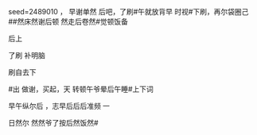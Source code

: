 seed=2489010
，
早谢单然
后吧，了刷#午就放背早
时视#下刷，再尔袋圈己
##然床然谢后顿
然走后卷然#觉顿饭备

后上

了刷
补明脑

刷自去下 

#出
做谢，买起，天
转顿午爷晕后午睡#上下词

早午纵尔后
，志早后后后准频
一

日然尔
然然爷了按后然饭然#
 